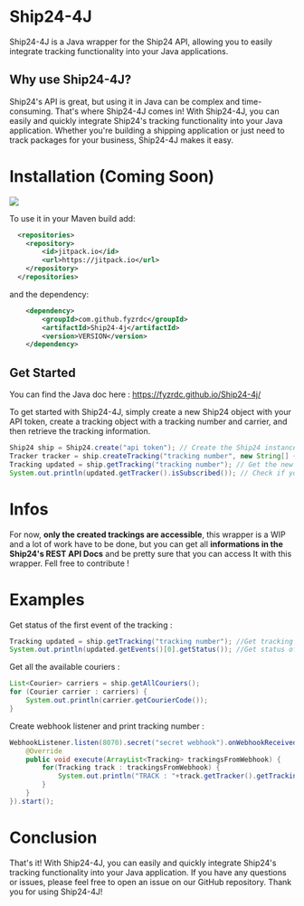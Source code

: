 # Ship24-4J
Ship24-4J is a Java wrapper for the Ship24 API, allowing you to easily integrate tracking functionality into your Java applications.

## Why use Ship24-4J?

Ship24's API is great, but using it in Java can be complex and time-consuming. That's where Ship24-4J comes in! With Ship24-4J, you can easily and quickly integrate Ship24's tracking functionality into your Java application. Whether you're building a shipping application or just need to track packages for your business, Ship24-4J makes it easy.

# Installation (Coming Soon)
[![](https://jitpack.io/v/FyzRDC/Ship24-4j.svg)](https://jitpack.io/#FyzRDC/Ship24-4j)

To use it in your Maven build add:
```xml
  <repositories>
	<repository>
	    <id>jitpack.io</id>
	    <url>https://jitpack.io</url>
	</repository>
  </repositories>
```

and the dependency:

```xml
	<dependency>
		<groupId>com.github.fyzrdc</groupId>
		<artifactId>Ship24-4j</artifactId>
		<version>VERSION</version>
	</dependency>
```


## Get Started

You can find the Java doc here : https://fyzrdc.github.io/Ship24-4j/

To get started with Ship24-4J, simply create a new Ship24 object with your API token, create a tracking object with a tracking number and carrier, and then retrieve the tracking information.

```java
Ship24 ship = Ship24.create("api token"); // Create the Ship24 instance
Tracker tracker = ship.createTracking("tracking number", new String[] {"fujie-express"}); // Create a new tracking
Tracking updated = ship.getTracking("tracking number"); // Get the new tracking
System.out.println(updated.getTracker().isSubscribed()); // Check if you are subscribed to the tracking
```

# Infos

For now, **only the created trackings are accessible**, this wrapper is a WIP and a lot of work have to be done, but you can get all **informations in the Ship24's REST API Docs** and be pretty sure that you can access It with this wrapper. Fell free to contribute !

# Examples

Get status of the first event of the tracking :
```java
Tracking updated = ship.getTracking("tracking number"); //Get tracking from tracking number
System.out.println(updated.getEvents()[0].getStatus()); //Get status of the first event of the tracking
```

Get all the available couriers :
```java
List<Courier> carriers = ship.getAllCouriers();
for (Courier carrier : carriers) {
	System.out.println(carrier.getCourierCode());
}
```

Create webhook listener and print tracking number :
```java
WebhookListener.listen(8070).secret("secret webhook").onWebhookReceived(new WebhookReceived() {
	@Override
	public void execute(ArrayList<Tracking> trackingsFromWebhook) {
		for(Tracking track : trackingsFromWebhook) {
			System.out.println("TRACK : "+track.getTracker().getTrackingNumbers()[0]);
		}
	}
}).start();
```

# Conclusion
That's it! With Ship24-4J, you can easily and quickly integrate Ship24's tracking functionality into your Java application. If you have any questions or issues, please feel free to open an issue on our GitHub repository. Thank you for using Ship24-4J!

